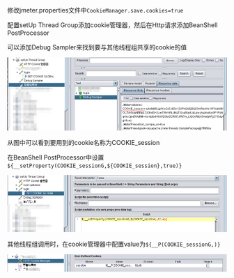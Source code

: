 修改jmeter.properties文件中`CookieManager.save.cookies=true`

配置setUp Thread Group添加cookie管理器，然后在Http请求添加BeanShell PostProcessor

可以添加Debug Sampler来找到要与其他线程组共享的cookie的值

![debug](../source/images/jmeter/debug.jpg)

从图中可以看到要用到的cookie名称为COOKIE_session

在BeanShell PostProcessor中设置`${__setProperty(COOKIE_sessionG,${COOKIE_session},true)}`

![beanshell](../source/images/jmeter/beanshell.png)

其他线程组调用时，在cookie管理器中配置value为`${__P(COOKIE_sessionG,)}`

![session](../source/images/jmeter/session.png)

